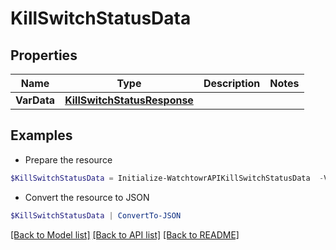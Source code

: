 # KillSwitchStatusData
## Properties

Name | Type | Description | Notes
------------ | ------------- | ------------- | -------------
**VarData** | [**KillSwitchStatusResponse**](KillSwitchStatusResponse.md) |  | 

## Examples

- Prepare the resource
```powershell
$KillSwitchStatusData = Initialize-WatchtowrAPIKillSwitchStatusData  -VarData null
```

- Convert the resource to JSON
```powershell
$KillSwitchStatusData | ConvertTo-JSON
```

[[Back to Model list]](../README.md#documentation-for-models) [[Back to API list]](../README.md#documentation-for-api-endpoints) [[Back to README]](../README.md)

